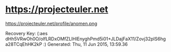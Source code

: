 # https://projecteuler.net

https://projecteuler.net/profile/anomen.png

Recovery Key: (:aes dHh5VRwOh0O/olfLRDxOMfZLlHlEnyghPmd5i01+JLDajFaX11/Zovj32pIS6hga28TCqEhHK2kP :)
Generated: Thu, 11 Jun 2015, 13:59.36 


